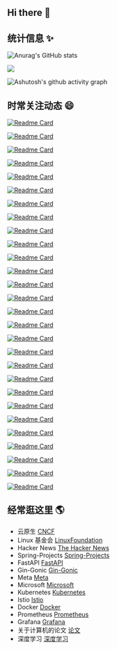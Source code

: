 ## Hi there 👋

<!--
**yedg/yedg** is a ✨ _special_ ✨ repository because its `README.md` (this file) appears on your GitHub profile.

Here are some ideas to get you started:

- 🔭 I’m currently working on ...
- 🌱 I’m currently learning ...
- 👯 I’m looking to collaborate on ...
- 🤔 I’m looking for help with ...
- 💬 Ask me about ...
- 📫 How to reach me: ...
- 😄 Pronouns: ...
- ⚡ Fun fact: ...
-->

<div class="markdown-heading" dir="auto"><h2 class="heading-element" dir="auto">统计信息 ✨</h2><a id="user-content-统计信息-information_desk_person" class="anchor" aria-label="Permalink: 统计信息 :information_desk_person:" href="#统计信息-information_desk_person"></a></div>

![Anurag's GitHub stats](https://github-readme-stats.vercel.app/api/top-langs/?username=yedg&layout=compact&card_width=400&locale=cn&theme=aura)

![](https://github-readme-stats.vercel.app/api?username=yedg&show_icons=true&theme=radical&locale=cn)

![Ashutosh's github activity graph](https://github-readme-activity-graph.vercel.app/graph?username=yedg&theme=react)

<div class="markdown-heading" dir="auto"><h2 class="heading-element" dir="auto">时常关注动态 😄</h2><a id="user-content-时常关注动态-speech_balloon" class="anchor" aria-label="Permalink: 时常关注动态 :speech_balloon:、" href="#时常关注动态-speech_balloon"></a></div>


[![Readme Card](https://github-readme-stats.vercel.app/api/pin/?username=spring-projects&repo=spring-boot)](https://github.com/spring-projects/spring-boot)

[![Readme Card](https://github-readme-stats.vercel.app/api/pin/?username=mtdvio&repo=every-programmer-should-know)](https://github.com/mtdvio/every-programmer-should-know)

[![Readme Card](https://github-readme-stats.vercel.app/api/pin/?username=kamranahmedse&repo=developer-roadmap)](https://github.com/kamranahmedse/developer-roadmap)

[![Readme Card](https://github-readme-stats.vercel.app/api/pin/?username=upgundecha&repo=howtheysre)](https://github.com/upgundecha/howtheysre)

[![Readme Card](https://github-readme-stats.vercel.app/api/pin/?username=geekan&repo=HowToLiveLonger)](https://github.com/geekan/HowToLiveLonger)

[![Readme Card](https://github-readme-stats.vercel.app/api/pin/?username=DovAmir&repo=awesome-design-patterns)](https://github.com/DovAmir/awesome-design-patterns)

[![Readme Card](https://github-readme-stats.vercel.app/api/pin/?username=akuity&repo=awesome-argo)](https://github.com/akuity/awesome-argo)

[![Readme Card](https://github-readme-stats.vercel.app/api/pin/?username=terrytangyuan&repo=awesome-kubeflow)](https://github.com/terrytangyuan/awesome-kubeflow)

[![Readme Card](https://github-readme-stats.vercel.app/api/pin/?username=kyrolabs&repo=awesome-langchain)](https://github.com/kyrolabs/awesome-langchain)

[![Readme Card](https://github-readme-stats.vercel.app/api/pin/?username=Significant-Gravitas&repo=Auto-GPT-Plugins)](https://github.com/Significant-Gravitas/Auto-GPT-Plugins)

[![Readme Card](https://github-readme-stats.vercel.app/api/pin/?username=BradyFU&repo=Awesome-Multimodal-Large-Language-Models)](https://github.com/BradyFU/Awesome-Multimodal-Large-Language-Models)

[![Readme Card](https://github-readme-stats.vercel.app/api/pin/?username=Hannibal046&repo=Awesome-LLM)](https://github.com/Hannibal046/Awesome-LLM)

[![Readme Card](https://github-readme-stats.vercel.app/api/pin/?username=fr0gger&repo=Awesome-GPT-Agents)](https://github.com/fr0gger/Awesome-GPT-Agents)

[![Readme Card](https://github-readme-stats.vercel.app/api/pin/?username=dair-ai&repo=Prompt-Engineering-Guide)](https://github.com/dair-ai/Prompt-Engineering-Guide)

[![Readme Card](https://github-readme-stats.vercel.app/api/pin/?username=GanjinZero&repo=awesome_Chinese_medical_NLP)](https://github.com/GanjinZero/awesome_Chinese_medical_NLP)

[![Readme Card](https://github-readme-stats.vercel.app/api/pin/?username=luban-agi&repo=Awesome-AIGC-Tutorials)](https://github.com/luban-agi/Awesome-AIGC-Tutorials)

[![Readme Card](https://github-readme-stats.vercel.app/api/pin/?username=veggiemonk&repo=awesome-docker)](https://github.com/veggiemonk/awesome-docker)

[![Readme Card](https://github-readme-stats.vercel.app/api/pin/?username=ramitsurana&repo=awesome-kubernetes)](https://github.com/ramitsurana/awesome-kubernetes)

[![Readme Card](https://github-readme-stats.vercel.app/api/pin/?username=collabnix&repo=kubetools)](https://github.com/collabnix/kubetools)

[![Readme Card](https://github-readme-stats.vercel.app/api/pin/?username=nubenetes&repo=awesome-kubernetes)](https://github.com/nubenetes/awesome-kubernetes)

[![Readme Card](https://github-readme-stats.vercel.app/api/pin/?username=mstrYoda&repo=awesome-istio)](https://github.com/mstrYoda/awesome-istio)

[![Readme Card](https://github-readme-stats.vercel.app/api/pin/?username=anksos&repo=awesome-knative)](https://github.com/anksos/awesome-knative)

[![Readme Card](https://github-readme-stats.vercel.app/api/pin/?username=samber&repo=awesome-prometheus-alerts)](https://github.com/samber/awesome-prometheus-alerts)

[![Readme Card](https://github-readme-stats.vercel.app/api/pin/?username=appcypher&repo=awesome-wasm-langs)](https://github.com/appcypher/awesome-wasm-langs)

[![Readme Card](https://github-readme-stats.vercel.app/api/pin/?username=rust-unofficial&repo=awesome-rust)](https://github.com/rust-unofficial/awesome-rust)

[![Readme Card](https://github-readme-stats.vercel.app/api/pin/?username=fighting41love&repo=funNLP)](https://github.com/fighting41love/funNLP)

[![Readme Card](https://github-readme-stats.vercel.app/api/pin/?username=knownsec&repo=404StarLink)](https://github.com/knownsec/404StarLink)

[![Readme Card](https://github-readme-stats.vercel.app/api/pin/?username=agile6v&repo=awesome-nginx)](https://github.com/agile6v/awesome-nginx)


<div class="markdown-heading" dir="auto"><h2 class="heading-element" dir="auto">经常逛这里 🌎</h2><a id="user-content-经常逛这里-earth_americas" class="anchor" aria-label="Permalink: 经常逛这里 :earth_americas:" href="#经常逛这里-earth_americas"></a></div>

<ul dir="auto">
<li>云原生 <a href="https://www.cncf.io" rel="nofollow">CNCF</a></li>
<li>Linux 基金会 <a href="https://www.linuxfoundation.org" rel="nofollow">LinuxFoundation</a></li>
<li>Hacker News <a href="https://thehackernews.com" rel="nofollow">The Hacker News</a></li>
<li>Spring-Projects <a href="https://github.com/spring-projects">Spring-Projects</a></li>
<li>FastAPI <a href="https://github.com/fastapi">FastAPI</a></li>
<li>Gin-Gonic <a href="https://github.com/gin-gonic">Gin-Gonic</a></li>
<li>Meta <a href="https://github.com/facebook">Meta</a></li>
<li>Microsoft <a href="https://github.com/microsoft">Microsoft</a></li>
<li>Kubernetes <a href="https://github.com/kubernetes">Kubernetes</a></li>
<li>Istio <a href="https://github.com/istio">Istio</a></li>
<li>Docker <a href="https://github.com/docker">Docker</a></li>
<li>Prometheus <a href="https://github.com/prometheus">Prometheus</a></li>
<li>Grafana <a href="https://github.com/grafana">Grafana</a></li>
<li>关于计算机的论文 <a href="https://github.com/papers-we-love/papers-we-love">论文</a></li>
<li>深度学习 <a href="https://github.com/labmlai/annotated_deep_learning_paper_implementations">深度学习</a></li>
</ul>
